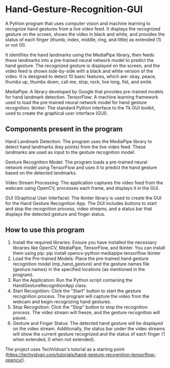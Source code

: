 # Hand-Gesture-Recognition-GUI
A Python program that uses computer vision and machine learning to recognize hand gestures from a live video feed. It displays the recognized gesture on the screen, shows the video in black and white, and provides the status of each finger (thumb, index, middle, ring, and little) as extended (1) or not (0).

It identifies the hand landmarks using the MediaPipe library, then feeds these landmarks into a pre-trained neural network model to predict the hand gesture. The recognized gesture is displayed on the screen, and the video feed is shown side-by-side with a black and white version of the video. It is designed to detect 10 basic features, which are: okay, peace, thumbs up, thumbs down, call me, stop, rock, live long, fist, and smile.

MediaPipe: A library developed by Google that provides pre-trained models for hand landmark detection.
TensorFlow: A machine learning framework used to load the pre-trained neural network model for hand gesture recognition.
tkinter: The standard Python interface to the Tk GUI toolkit, used to create the graphical user interface (GUI).

## Components present in the program
Hand Landmark Detection: The program uses the MediaPipe library to detect hand landmarks (key points) from the live video feed. These landmarks are used as input to the gesture recognition model.

Gesture Recognition Model: The program loads a pre-trained neural network model using TensorFlow and uses it to predict the hand gesture based on the detected landmarks.

Video Stream Processing: The application captures the video feed from the webcam using OpenCV, processes each frame, and displays it in the GUI.

GUI (Graphical User Interface): The tkinter library is used to create the GUI for the Hand Gesture Recognition App. The GUI includes buttons to start and stop the recognition process, video streams, and a status bar that displays the detected gesture and finger status.

## How to use this program
1. Install the required libraries: Ensure you have installed the necessary libraries like OpenCV, MediaPipe, TensorFlow, and tkinter. You can install them using pip:
pip install opencv-python mediapipe tensorflow tkinter
2. Load the Pre-trained Models: Place the pre-trained hand gesture recognition model (mp_hand_gesture) and the gesture names file (gesture.names) in the specified locations (as mentioned in the program).
3. Run the Application: Run the Python script containing the HandGestureRecognitionApp class.
4. Start Recognition: Click the "Start" button to start the gesture recognition process. The program will capture the video from the webcam and begin recognizing hand gestures.
5. Stop Recognition: Click the "Stop" button to stop the recognition process. The video stream will freeze, and the gesture recognition will pause.
6. Gesture and Finger Status: The detected hand gesture will be displayed on the video stream. Additionally, the status bar under the video streams will show the current gesture recognized and the status of each finger (1 when extended, 0 when not extended).

The project uses TechVidvan's tutorial as a starting point (https://techvidvan.com/tutorials/hand-gesture-recognition-tensorflow-opencv/).
